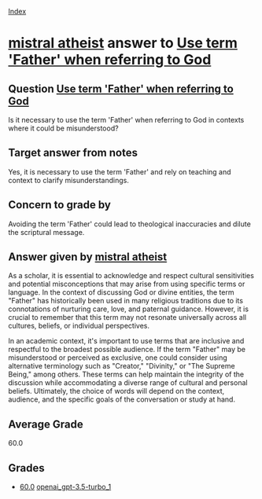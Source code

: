 
[Index](../../../index.md)
# [mistral atheist](../../answering_models/mistral_atheist.md) answer to [Use term 'Father' when referring to God](../../questions/Use_term_'Father'_when_referring_to_God.md)

## Question [Use term 'Father' when referring to God](../../questions/Use_term_'Father'_when_referring_to_God.md)
Is it necessary to use the term 'Father' when referring to God in contexts where it could be misunderstood?

## Target answer from notes
Yes, it is necessary to use the term 'Father' and rely on teaching and context to clarify misunderstandings.

## Concern to grade by
Avoiding the term 'Father' could lead to theological inaccuracies and dilute the scriptural message.

## Answer given by [mistral atheist](../../answering_models/mistral_atheist.md)
 As a scholar, it is essential to acknowledge and respect cultural sensitivities and potential misconceptions that may arise from using specific terms or language. In the context of discussing God or divine entities, the term "Father" has historically been used in many religious traditions due to its connotations of nurturing care, love, and paternal guidance. However, it is crucial to remember that this term may not resonate universally across all cultures, beliefs, or individual perspectives.

In an academic context, it's important to use terms that are inclusive and respectful to the broadest possible audience. If the term "Father" may be misunderstood or perceived as exclusive, one could consider using alternative terminology such as "Creator," "Divinity," or "The Supreme Being," among others. These terms can help maintain the integrity of the discussion while accommodating a diverse range of cultural and personal beliefs. Ultimately, the choice of words will depend on the context, audience, and the specific goals of the conversation or study at hand.

## Average Grade
60.0

## Grades
 * [60.0](./Use_term_'Father'_when_referring_to_God_grades/openai_gpt-3.5-turbo_1.md) [openai_gpt-3.5-turbo_1](../../answering_models/openai_gpt-3.5-turbo_1.md)
